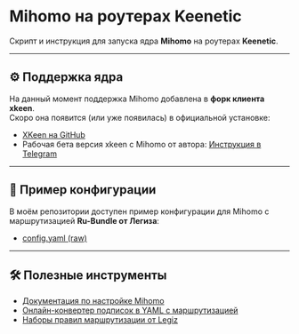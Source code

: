 # Mihomo на роутерах Keenetic

Скрипт и инструкция для запуска ядра **Mihomo** на роутерах **Keenetic**.

---

## ⚙️ Поддержка ядра

На данный момент поддержка Mihomo добавлена в **форк клиента xkeen**.  
Скоро она появится (или уже появилась) в официальной установке:

- [XKeen на GitHub](https://github.com/jameszeroX/XKeen)
- Рабочая бета версия xkeen с Mihomo от автора: [Инструкция в Telegram](https://t.me/c/2138190368/258/132588)

---

## 🧩 Пример конфигурации

В моём репозитории доступен пример конфигурации для Mihomo с маршрутизацией **Ru-Bundle от Легиза**:

- [config.yaml (raw)](https://raw.githubusercontent.com/OMchik33/Keenetic-Mihomo/refs/heads/main/config.yaml)

---

## 🛠 Полезные инструменты

- [Документация по настройке Mihomo](https://wiki.metacubex.one/ru/config/)
- [Онлайн-конвертер подписок в YAML с маршрутизацией](https://dikozimpact.github.io/clash-convertor/)
- [Наборы правил маршрутизации от Legiz](https://github.com/legiz-ru/mihomo-rule-sets)
